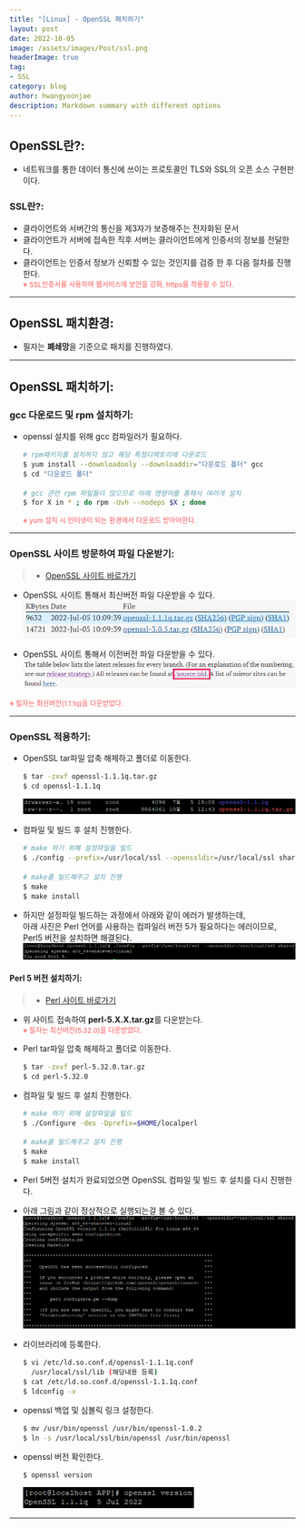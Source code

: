 ```yaml
---
title: "[Linux] - OpenSSL 패치하기"
layout: post
date: 2022-10-05
image: /assets/images/Post/ssl.png
headerImage: true
tag:
- SSL
category: blog
author: hwangyoonjae
description: Markdown summary with different options
---
```


## OpenSSL란?:
- 네트워크를 통한 데이터 통신에 쓰이는 프로토콜인 TLS와 SSL의 오픈 소스 구현판이다.

### SSL란?:
- 클라이언트와 서버간의 통신을 제3자가 보증해주는 전자화된 문서
- 클라이언트가 서버에 접속한 직후 서버는 클라이언트에게 인증서의 정보를 전달한다.
- 클라이언트는 인증서 정보가 신뢰할 수 있는 것인지를 검증 한 후 다음 절차를 진행한다.<br>
<span style="color:#FA5858; font-size:12px">※ SSL인증서를 사용하여 웹서비스에 보안을 강화, https를 적용할 수 있다.</span>

* * *

## OpenSSL 패치환경:
- 필자는 **폐쇄망**을 기준으로 패치를 진행하였다.

* * *

## OpenSSL 패치하기:
### gcc 다운로드 및 rpm 설치하기:
- openssl 설치를 위해 gcc 컴파일러가 필요하다.
  ```bash
  # rpm패키지를 설치하지 않고 해당 특정디렉토리에 다운로드
  $ yum install --downloadonly --downloaddir="다운로드 폴더" gcc
  $ cd "다운로드 폴더"

  # gcc 관련 rpm 파일들이 많으므로 아래 명령어를 통해서 여러개 설치
  $ for X in * ; do rpm -Uvh --nodeps $X ; done
  ```
  <span style="color:#FA5858; font-size:12px">※ yum 설치 시 인터넷이 되는 환경에서 다운로드 받아야한다.</span>

* * *

### OpenSSL 사이트 방문하여 파일 다운받기:
> * [OpenSSL 사이트 바로가기](https://www.openssl.org/source/ "OpenSSL 사이트")

- OpenSSL 사이트 통해서 최신버전 파일 다운받을 수 있다.
[![텍스트](/assets/images/OpenSSL/OpenSSL%20%ED%8C%8C%EC%9D%BC%20%EC%B5%9C%EC%8B%A0%EB%B2%84%EC%A0%84.PNG)](/assets/images/OpenSSL/OpenSSL%20%ED%8C%8C%EC%9D%BC%20%EC%B5%9C%EC%8B%A0%EB%B2%84%EC%A0%84.PNG)

- OpenSSL 사이트 통해서 이전버전 파일 다운받을 수 있다.
[![텍스트](/assets/images/OpenSSL/OpenSSL%20%ED%8C%8C%EC%9D%BC%20%EC%9D%B4%EC%A0%84%EB%B2%84%EC%A0%84.PNG)](/assets/images/OpenSSL/OpenSSL%20%ED%8C%8C%EC%9D%BC%20%EC%9D%B4%EC%A0%84%EB%B2%84%EC%A0%84.PNG)

<span style="color:#FA5858; font-size:12px">※ 필자는 최신버전(1.1.1q)을 다운받았다.</span>

* * *

### OpenSSL 적용하기:
- OpenSSL tar파일 압축 해제하고 폴더로 이동한다.
  ```bash
  $ tar -zxvf openssl-1.1.1q.tar.gz
  $ cd openssl-1.1.1q
  ```
  [![텍스트](/assets/images/OpenSSL/OpenSSL%20%ED%8C%8C%EC%9D%BC%20%EC%95%95%EC%B6%95%ED%8C%8C%EC%9D%BC%EA%B3%BC%20%ED%95%B4%EC%A0%9C%20%ED%9B%84%20%ED%8F%B4%EB%8D%94.PNG)](/assets/images/OpenSSL/OpenSSL%20%ED%8C%8C%EC%9D%BC%20%EC%95%95%EC%B6%95%ED%8C%8C%EC%9D%BC%EA%B3%BC%20%ED%95%B4%EC%A0%9C%20%ED%9B%84%20%ED%8F%B4%EB%8D%94.PNG)

- 컴파일 및 빌드 후 설치 진행한다.
  ```bash
  # make 하기 위해 설정파일을 빌드
  $ ./config --prefix=/usr/local/ssl --openssldir=/usr/local/ssl shared

  # make를 빌드해주고 설치 진행
  $ make
  $ make install
  ```
- 하지만 설정파일 빌드하는 과정에서 아래와 같이 에러가 발생하는데, <br>아래 사진은 Perl 언어를 사용하는 컴파일러 버전 5가 필요하다는 에러이므로, Perl5 버전을 설치하면 해결된다.
  [![텍스트](/assets/images/OpenSSL/make%20%ED%95%98%EA%B8%B0%20%EC%9C%84%ED%95%B4%20%EC%84%A4%EC%A0%95%ED%8C%8C%EC%9D%BC%20%EB%B9%8C%EB%93%9C%20%EC%8B%9C%20%EC%97%90%EB%9F%AC%EB%B0%9C%EC%83%9D.PNG)](/assets/images/OpenSSL/make%20%ED%95%98%EA%B8%B0%20%EC%9C%84%ED%95%B4%20%EC%84%A4%EC%A0%95%ED%8C%8C%EC%9D%BC%20%EB%B9%8C%EB%93%9C%20%EC%8B%9C%20%EC%97%90%EB%9F%AC%EB%B0%9C%EC%83%9D.PNG)

#### Perl 5 버전 설치하기:
> * [Perl 사이트 바로가기](https://www.cpan.org/src/5.0/ "Perl 사이트")

- 위 사이트 접속하여 **perl-5.X.X.tar.gz**를 다운받는다.<br>
<span style="color:#FA5858; font-size:12px">※ 필자는 최신버전(5.32.0)을 다운받았다.</span>

- Perl tar파일 압축 해제하고 폴더로 이동한다.
  ```bash
  $ tar -zxvf perl-5.32.0.tar.gz
  $ cd perl-5.32.0
  ```

- 컴파일 및 빌드 후 설치 진행한다.
  ```bash
  # make 하기 위해 설정파일을 빌드
  $ ./Configure -des -Dprefix=$HOME/localperl

  # make를 빌드해주고 설치 진행
  $ make
  $ make install
  ```

- Perl 5버전 설치가 완료되었으면 OpenSSL 컴파일 및 빌드 후 설치를 다시 진행한다.

- 아래 그림과 같이 정상적으로 실행되는걸 볼 수 있다.
[![텍스트](/assets/images/OpenSSL/OpenSSL%20Perl5%EB%B2%84%EC%A0%84%20%EC%84%A4%EC%B9%98%20%ED%9B%84%20%EC%A0%95%EC%83%81%20%EC%BB%B4%ED%8C%8C%EC%9D%BC%20%EB%90%98%EB%8A%94%20%ED%99%94%EB%A9%B4%20.PNG)](/assets/images/OpenSSL/OpenSSL%20Perl5%EB%B2%84%EC%A0%84%20%EC%84%A4%EC%B9%98%20%ED%9B%84%20%EC%A0%95%EC%83%81%20%EC%BB%B4%ED%8C%8C%EC%9D%BC%20%EB%90%98%EB%8A%94%20%ED%99%94%EB%A9%B4%20.PNG)

- 라이브러리에 등록한다.
  ```bash
  $ vi /etc/ld.so.conf.d/openssl-1.1.1q.conf
    /usr/local/ssl/lib (해당내용 등록)
  $ cat /etc/ld.so.conf.d/openssl-1.1.1q.conf
  $ ldconfig -v
  ```

- openssl 백업 및 심볼릭 링크 설정한다.
  ```bash
  $ mv /usr/bin/openssl /usr/bin/openssl-1.0.2
  $ ln -s /usr/local/ssl/bin/openssl /usr/bin/openssl
  ```

- openssl 버전 확인한다.
  ```bash
  $ openssl version
  ```
  [![텍스트](/assets/images/OpenSSL/OpenSSL%20%EB%B2%84%EC%A0%84%ED%99%95%EC%9D%B8.PNG)](/assets/images/OpenSSL/OpenSSL%20%EB%B2%84%EC%A0%84%ED%99%95%EC%9D%B8.PNG)

* * *